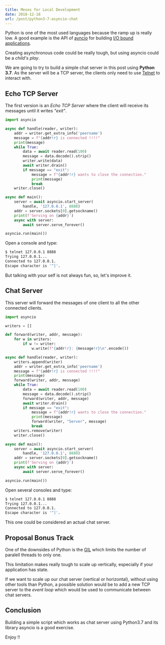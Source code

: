 ```yaml
---
title: Mesos for Local Development
date: 2018-12-18
url: /post/python3-7-asyncio-chat
---
```


Python is one of the most used languages because the ramp up is really low. A good example is the API of [ayncio](https://docs.python.org/3/library/asyncio-stream.html) for building [I/O bound applications](https://en.wikipedia.org/wiki/I/O_bound).

Creating asynchronous code could be really tough, but using asyncio could be a *child's play*.

We are going to try to build a simple chat server in this post using **Python 3.7**. As the server will be a TCP server, the clients only need to use [Telnet](https://es.wikipedia.org/wiki/Telnet) to interact with.


## Echo TCP Server

The first version is an *Echo TCP Server* where the client will receive its messages until it writes *"exit"*.

```python
import asyncio

async def handle(reader, writer):
    addr = writer.get_extra_info('peername')
    message = f"{addr!r} is connected !!!!"
    print(message)
    while True:
        data = await reader.read(100)
        message = data.decode().strip()
        writer.write(data)
        await writer.drain()
        if message == "exit":
            message = f"{addr!r} wants to close the connection."
            print(message)
            break
    writer.close()

async def main():
    server = await asyncio.start_server(
        handle, '127.0.0.1', 8888)
    addr = server.sockets[0].getsockname()
    print(f'Serving on {addr}')
    async with server:
        await server.serve_forever()

asyncio.run(main())
```

Open a console and type:

```bash
$ telnet 127.0.0.1 8888
Trying 127.0.0.1...
Connected to 127.0.0.1.
Escape character is '^]'.
```

But talking with your self is not always fun, so, let's improve it.



## Chat Server

This server will forward the messages of one client to all the other connected clients.

```python
import asyncio

writers = []

def forward(writer, addr, message):
    for w in writers:
        if w != writer:
            w.write(f"{addr!r}: {message!r}\n".encode())

async def handle(reader, writer):
    writers.append(writer)
    addr = writer.get_extra_info('peername')
    message = f"{addr!r} is connected !!!!"
    print(message)
    forward(writer, addr, message)
    while True:
        data = await reader.read(100)
        message = data.decode().strip()
        forward(writer, addr, message)
        await writer.drain()
        if message == "exit":
            message = f"{addr!r} wants to close the connection."
            print(message)
            forward(writer, "Server", message)
            break
    writers.remove(writer)
    writer.close()

async def main():
    server = await asyncio.start_server(
        handle, '127.0.0.1', 8888)
    addr = server.sockets[0].getsockname()
    print(f'Serving on {addr}')
    async with server:
        await server.serve_forever()

asyncio.run(main())
```


Open several consoles and type:

```bash
$ telnet 127.0.0.1 8888
Trying 127.0.0.1...
Connected to 127.0.0.1.
Escape character is '^]'.
```

This one could be considered an actual chat server.

## Proposal Bonus Track

One of the downsides of Python is the [GIL](https://realpython.com/python-gil/) which limits the number of paralell threads to only one.

This limitation makes really tough to scale up vertically, especially if your application has state.

If we want to scale up our chat server (vertical or horizontal), without using other tools than Python, a possible solution would be to add a new TCP server to the *event loop* which would be used to communicate between chat servers.

## Conclusion

Building a simple script which works as chat server using Python3.7 and its library asyncio is a good exercise.

Enjoy !!